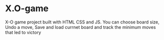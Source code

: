 # X.O-game


X-O game project built with HTML CSS and JS.
You can choose board size, Undo a move, Save and load currnet board and track the minimum moves that led to victory
